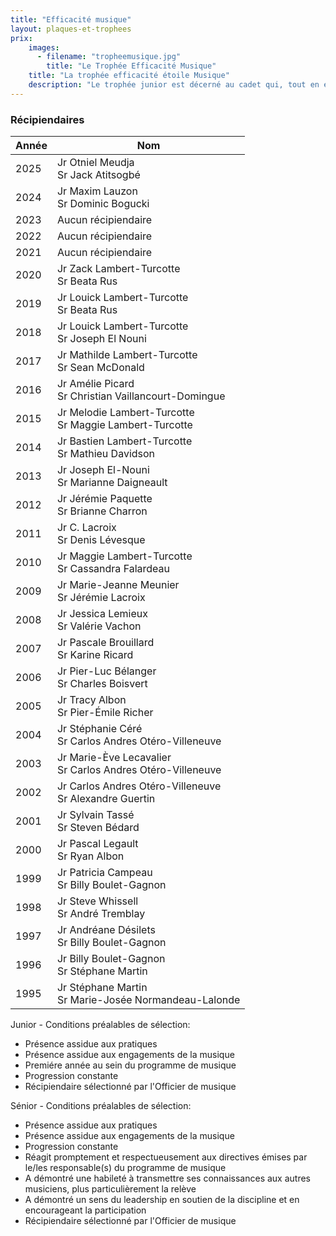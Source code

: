 ```yaml
---
title: "Efficacité musique"
layout: plaques-et-trophees
prix: 
    images:
      - filename: "tropheemusique.jpg"
        title: "Le Trophée Efficacité Musique"
    title: "La trophée efficacité étoile Musique"
    description: "Le trophée junior est décerné au cadet qui, tout en étant à sa première année comme musicien, a su démontrer des habiletés certaines et a maintenu un intérêt constant pour cette activité. Le trophée senior est remis au cadet qui, ayant plus d'une année d'expérience au sein de la musique, a su démontrer une habileté à transmettre efficacement ses connaissances aux autres musiciens."
---
```



### Récipiendaires

| Année | Nom |
| --- | --- |
| 2025 | Jr Otniel Meudja  <br>Sr Jack Atitsogbé |
| 2024 | Jr Maxim Lauzon  <br>Sr Dominic Bogucki |
| 2023 | Aucun récipiendaire |
| 2022 | Aucun récipiendaire |
| 2021 | Aucun récipiendaire |
| 2020 | Jr Zack Lambert-Turcotte  <br>Sr Beata Rus |
| 2019 | Jr Louick Lambert-Turcotte  <br>Sr Beata Rus |
| 2018 | Jr Louick Lambert-Turcotte  <br>Sr Joseph El Nouni |
| 2017 | Jr Mathilde Lambert-Turcotte  <br>Sr Sean McDonald |
| 2016 | Jr Amélie Picard  <br>Sr Christian Vaillancourt-Domingue |
| 2015 | Jr Melodie Lambert-Turcotte  <br>Sr Maggie Lambert-Turcotte |
| 2014 | Jr Bastien Lambert-Turcotte  <br>Sr Mathieu Davidson |
| 2013 | Jr Joseph El-Nouni  <br>Sr Marianne Daigneault |
| 2012 | Jr Jérémie Paquette  <br>Sr Brianne Charron |
| 2011 | Jr C. Lacroix  <br>Sr Denis Lévesque |
| 2010 | Jr Maggie Lambert-Turcotte  <br>Sr Cassandra Falardeau |
| 2009 | Jr Marie-Jeanne Meunier  <br>Sr Jérémie Lacroix |
| 2008 | Jr Jessica Lemieux  <br>Sr Valérie Vachon |
| 2007 | Jr Pascale Brouillard  <br>Sr Karine Ricard |
| 2006 | Jr Pier-Luc Bélanger  <br>Sr Charles Boisvert |
| 2005 | Jr Tracy Albon  <br>Sr Pier-Émile Richer |
| 2004 | Jr Stéphanie Céré  <br>Sr Carlos Andres Otéro-Villeneuve |
| 2003 | Jr Marie-Ève Lecavalier  <br>Sr Carlos Andres Otéro-Villeneuve |
| 2002 | Jr Carlos Andres Otéro-Villeneuve  <br>Sr Alexandre Guertin |
| 2001 | Jr Sylvain Tassé  <br>Sr Steven Bédard |
| 2000 | Jr Pascal Legault  <br>Sr Ryan Albon |
| 1999 | Jr Patricia Campeau  <br>Sr Billy Boulet-Gagnon |
| 1998 | Jr Steve Whissell  <br>Sr André Tremblay |
| 1997 | Jr Andréane Désilets  <br>Sr Billy Boulet-Gagnon |
| 1996 | Jr Billy Boulet-Gagnon  <br>Sr Stéphane Martin |
| 1995 | Jr Stéphane Martin  <br>Sr Marie-Josée Normandeau-Lalonde |

Junior - Conditions préalables de sélection:  
- Présence assidue aux pratiques  
- Présence assidue aux engagements de la musique  
- Premiére année au sein du programme de musique  
- Progression constante  
- Récipiendaire sélectionné par l'Officier de musique

Sénior - Conditions préalables de sélection:  
- Présence assidue aux pratiques  
- Présence assidue aux engagements de la musique  
- Progression constante  
- Réagit promptement et respectueusement aux directives émises par le/les responsable(s) du programme de musique  
- A démontré une habileté à transmettre ses connaissances aux autres musiciens, plus particulièrement la relève  
- A démontré un sens du leadership en soutien de la discipline et en encourageant la participation  
- Récipiendaire sélectionné par l'Officier de musique
